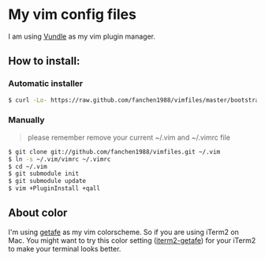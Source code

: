 # My vim config files

I am using [Vundle](https://github.com/gmarik/Vundle.vim) as my vim plugin manager.

## How to install:

### Automatic installer

```bash
$ curl -Lo- https://raw.github.com/fanchen1988/vimfiles/master/bootstrap.sh | bash
```

### Manually

> please remember remove your current ~/.vim and ~/.vimrc file

```bash
$ git clone git://github.com/fanchen1988/vimfiles.git ~/.vim
$ ln -s ~/.vim/vimrc ~/.vimrc
$ cd ~/.vim
$ git submodule init
$ git submodule update
$ vim +PluginInstall +qall
```

## About color

I'm using [getafe](https://github.com/larssmit/vim-getafe) as my vim colorscheme. So if you are using iTerm2 on Mac. You might want to try this color setting ([iterm2-getafe](https://github.com/larssmit/iterm2-getafe)) for your iTerm2 to make your terminal looks better.
